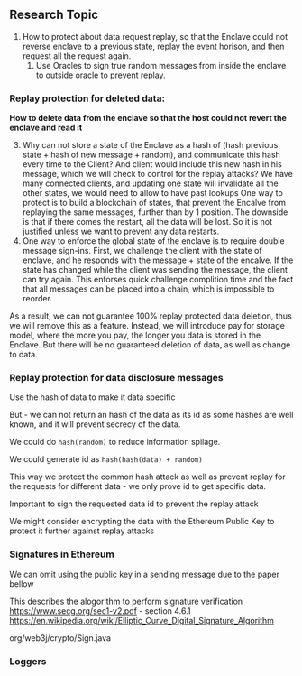 ## Research Topic 

1. How to protect about data request replay, so that the Enclave could not reverse enclave to a previous state, replay the event horison, and then request all the request again.
   1. Use Oracles to sign true random messages from inside the enclave to outside oracle to prevent replay.



### Replay protection for deleted data:

**How to delete data from the enclave so that the host could not revert the enclave and read it**


3. Why can not store a state of the Enclave as a hash of (hash previous state + hash of new message + random), and communicate this hash every time to the Client? And client would include this new hash in his message, 
   which we will check to control for the replay attacks?
   We have many connected clients, and updating one state will invalidate all the other states, we would need to allow to have past lookups
   One way to protect is to build a blockchain of states, that prevent the Encalve from replaying the same messages, further than by 1 position. The downside is that if there comes the restart, all the data will be lost.
   So it is not justified unless we want to prevent any data restarts.
4. One way to enforce the global state of the enclave is to require double message sign-ins. First, we challenge the client with the state of enclave, and he responds with the message + state of the encalve. If the state has changed while the client was sending the message, the client can try again.
    This enforses quick challenge complition time and the fact that all messages can be placed into a chain, which is impossible to reorder.

As a result, we can not guarantee 100% replay protected data deletion, thus we will remove this as a feature. Instead, we will introduce pay for storage model, where the more you pay, the longer you data is stored in the Enclave.
But there will be no guaranteed deletion of data, as well as change to data.

### Replay protection for data disclosure messages

Use the hash of data to make it data specific

But - we can not return an hash of the data as its id as some hashes are well known, and it will prevent secrecy of the data.

We could do `hash(random)` to reduce information spilage. 

We could generate id as `hash(hash(data) + random)`

This way we protect the common hash attack as well as prevent replay for the requests for different data - we only prove id to get specific data.

Important to sign the requested data id to prevent the replay attack

We might consider encrypting the data with the Ethereum Public Key to protect it further against replay attacks


### Signatures in Ethereum

We can omit using the public key in a sending message due to the paper bellow

This describes the alogorithm to perform signature verification
https://www.secg.org/sec1-v2.pdf - section 4.6.1
https://en.wikipedia.org/wiki/Elliptic_Curve_Digital_Signature_Algorithm

org/web3j/crypto/Sign.java


### Loggers